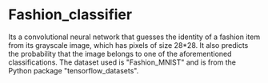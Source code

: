 # Fashion_classifier
Its a convolutional neural network that guesses the identity of a fashion item from its grayscale image, which has pixels of size 28*28. It also predicts the probability that the image belongs to one of the aforementioned classifications. 
The dataset used is "Fashion_MNIST" and is from the Python package "tensorflow_datasets".
